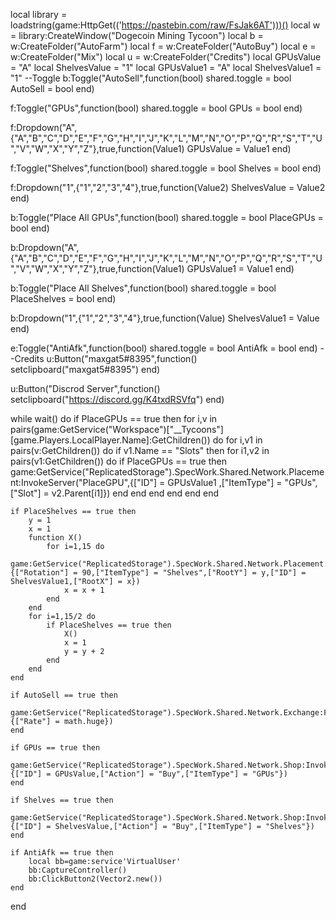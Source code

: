 local library = loadstring(game:HttpGet(('https://pastebin.com/raw/FsJak6AT')))()
local w = library:CreateWindow("Dogecoin Mining Tycoon")
local b = w:CreateFolder("AutoFarm")
local f = w:CreateFolder("AutoBuy")
local e = w:CreateFolder("Mix")
local u = w:CreateFolder("Credits")
local GPUsValue = "A"
local ShelvesValue = "1"
local GPUsValue1 = "A"
local ShelvesValue1 = "1"
--Toggle
b:Toggle("AutoSell",function(bool)
    shared.toggle = bool
    AutoSell = bool
end)

f:Toggle("GPUs",function(bool)
    shared.toggle = bool
    GPUs = bool
end)

f:Dropdown("A",{"A","B","C","D","E","F","G","H","I","J","K","L","M","N","O","P","Q","R","S","T","U","V","W","X","Y","Z"},true,function(Value1)
    GPUsValue = Value1
end)

f:Toggle("Shelves",function(bool)
    shared.toggle = bool
    Shelves = bool
end)

f:Dropdown("1",{"1","2","3","4"},true,function(Value2)
    ShelvesValue = Value2
end)

b:Toggle("Place All GPUs",function(bool)
    shared.toggle = bool
    PlaceGPUs = bool
end)

b:Dropdown("A",{"A","B","C","D","E","F","G","H","I","J","K","L","M","N","O","P","Q","R","S","T","U","V","W","X","Y","Z"},true,function(Value1)
    GPUsValue1 = Value1
end)

b:Toggle("Place All Shelves",function(bool)
    shared.toggle = bool
    PlaceShelves = bool
end)

b:Dropdown("1",{"1","2","3","4"},true,function(Value)
    ShelvesValue1 = Value
end)

e:Toggle("AntiAfk",function(bool)
    shared.toggle = bool
    AntiAfk = bool
end) 
--Credits
u:Button("maxgat5#8395",function()
    setclipboard("maxgat5#8395")
end)
 
u:Button("Discrod Server",function()
    setclipboard("https://discord.gg/K4txdRSVfq")
end)

while wait() do
    if PlaceGPUs == true then
        for i,v in pairs(game:GetService("Workspace")["__Tycoons"][game.Players.LocalPlayer.Name]:GetChildren()) do
            for i,v1 in pairs(v:GetChildren()) do
                if v1.Name == "Slots" then
                    for i1,v2 in pairs(v1:GetChildren()) do
                        if PlaceGPUs == true then
                            game:GetService("ReplicatedStorage").SpecWork.Shared.Network.Placement:InvokeServer("PlaceGPU",{["ID"] = GPUsValue1 ,["ItemType"] = "GPUs",["Slot"] = v2.Parent[i1]})
                        end
                    end
                end
            end
        end
    end
    
    if PlaceShelves == true then
        y = 1
        x = 1
        function X()
            for i=1,15 do
                game:GetService("ReplicatedStorage").SpecWork.Shared.Network.Placement:InvokeServer("Place",{["Rotation"] = 90,["ItemType"] = "Shelves",["RootY"] = y,["ID"] = ShelvesValue1,["RootX"] = x})
                x = x + 1
            end
        end
        for i=1,15/2 do
            if PlaceShelves == true then
                X()
                x = 1
                y = y + 2
            end
        end
    end
    
    if AutoSell == true then 
        game:GetService("ReplicatedStorage").SpecWork.Shared.Network.Exchange:FireServer("Exchange",{["Rate"] = math.huge})
    end
    
    if GPUs == true then
        game:GetService("ReplicatedStorage").SpecWork.Shared.Network.Shop:InvokeServer("Item",{["ID"] = GPUsValue,["Action"] = "Buy",["ItemType"] = "GPUs"})
    end
    
    if Shelves == true then
        game:GetService("ReplicatedStorage").SpecWork.Shared.Network.Shop:InvokeServer("Item",{["ID"] = ShelvesValue,["Action"] = "Buy",["ItemType"] = "Shelves"})
    end
    
    if AntiAfk == true then
        local bb=game:service'VirtualUser'
        bb:CaptureController()
        bb:ClickButton2(Vector2.new())
    end
end
